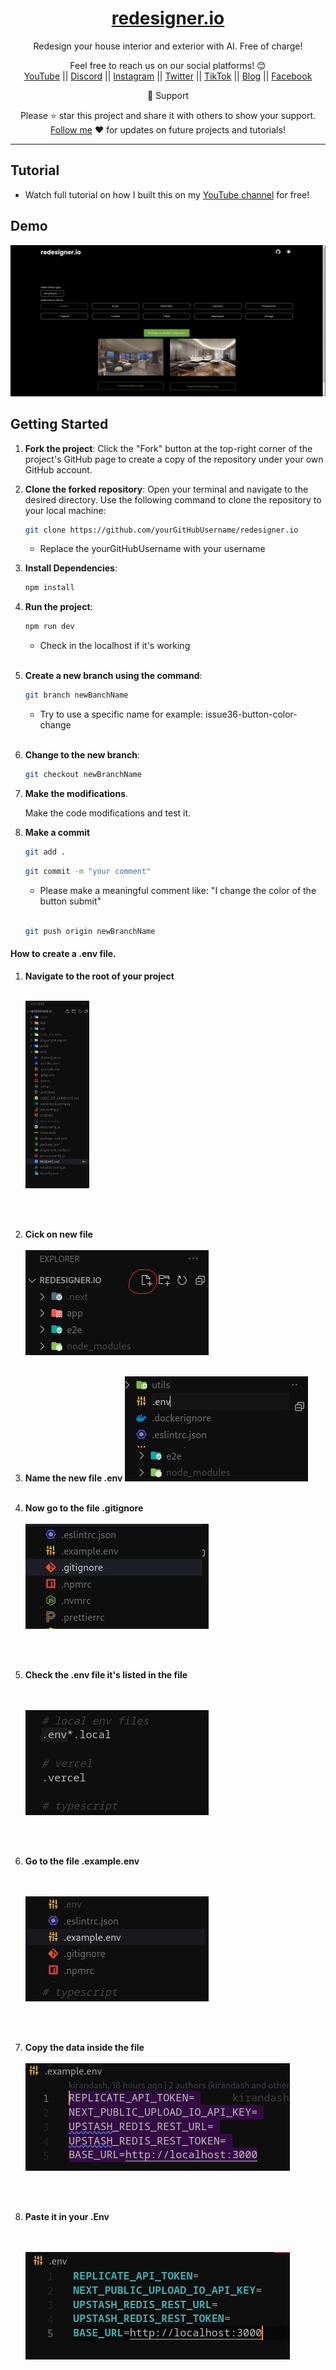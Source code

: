 <div align="center">
  
  <h1><a href="https://www.redesigner.io/">redesigner.io</a></h1>

Redesign your house interior and exterior with AI.
Free of charge!</span>

Feel free to reach us on our social platforms! 😊 <br />
<a href="https://www.youtube.com/@bgwebagency">YouTube</a> || <a href="https://discord.com/invite/62VR3MMCVm">Discord</a> || <a href="https://www.instagram.com/bgwebagency">Instagram</a> || <a href="https://www.twitter.com/kirankdash">Twitter</a> || <a href="https://www.tiktok.com/@bgwebagency">TikTok</a> || <a href="https://www.bgwebagency.in">Blog</a> || <a href="https://www.facebook.com/bgwebagency">Facebook</a>

🙏 Support

Please ⭐️ star this project and share it with others to show your support. [Follow me](https://github.com/kirandash) ❤️ for updates on future projects and tutorials!

---

</div>

## Tutorial

- Watch full tutorial on how I built this on my [YouTube channel](https://youtu.be/4YXUGuo9OM4) for free!


## Demo

![](./public/screen-capture.gif)

## Getting Started

1. **Fork the project**: Click the "Fork" button at the top-right corner of the project's GitHub page to create a copy of the repository under your own GitHub account.

2. **Clone the forked repository**: Open your terminal and navigate to the desired directory. Use the following command to clone the repository to your local machine:

   ```bash
   git clone https://github.com/yourGitHubUsername/redesigner.io
   ```

   - Replace the yourGitHubUsername with your username

3. **Install Dependencies**:

   ```bash
   npm install
   ```

4. **Run the project**:

   ```bash
   npm run dev
   ```

   - Check in the localhost if it's working
     \
     <br>

5. **Create a new branch using the command**:

   ```bash
   git branch newBanchName
   ```

   - Try to use a specific name for example: issue36-button-color-change
     \
     <br>

6. **Change to the new branch**:

   ```bash
   git checkout newBranchName
   ```

7. **Make the modifications**.

   Make the code modifications and test it.

8. **Make a commit**

   ```bash
   git add .
   ```

   ```bash
   git commit -m "your comment"
   ```

   - Please make a meaningful comment like: "I change the color of the button submit"
     \
     <br>

   ```bash
   git push origin newBranchName
   ```


#### How to create a .env file. 

1. **Navigate to the root of your project** 
     \
     <br>
   
   <img src="./public/root.jpg" alt="this is the files system of the project" style="height: 300px">

     \
     <br>

2. **Cick on new file**
     \
     <br>
    <img src="./public/newfile.jpg" alt="this is the files system of the project">
     \
     <br>
3. **Name the new file .env**
    <img src="./public/env.jpg" alt="this is the files system of the project">
     \
     <br>
4. **Now go to the file .gitignore**
     \
     <br>
    <img src="./public/gitignore.jpg" alt="this is the files system of the project">

      \
     <br>

5. **Check the .env file it's listed in the file**

     \
     <br>
    <img src="./public/localenv.jpg" alt="this is the files system of the project">

      \
     <br>

6. **Go to the file .example.env**

     \
     <br>
    <img src="./public/exampleEnv.jpg" alt="this is the files system of the project">

      \
     <br>
    
7. **Copy the data inside the file**
     \
     <br>
    <img src="./public/dataExampleEnv.jpg" alt="this is the files system of the project">
      
      \
     <br>
    
8. **Paste it in your .Env**

     \
     <br>
    <img src="./public/pasteEnv.jpg" alt="this is the files system of the project">
    \
     <br>